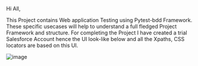 Hi All,

This Project contains Web application Testing using Pytest-bdd Framework. These specific usecases will help to understand a full fledged Project Framework and structure. For completing the Project I have created a trial Salesforce Account hence the UI look-like below and all the Xpaths, CSS locators are based on this UI.

![image](https://github.com/user-attachments/assets/77ba8763-4ac9-4947-bb6a-6ac4cef37ab6)
